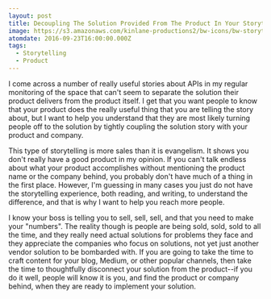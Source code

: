 ```yaml
---
layout: post
title: Decoupling The Solution Provided From The Product In Your Storytelling
image: https://s3.amazonaws.com/kinlane-productions2/bw-icons/bw-storytelling.png
atomdate: 2016-09-23T16:00:00.000Z
tags:
  - Storytelling
  - Product
---
```

I come across a number of really useful stories about APIs in my regular monitoring of the space that can't seem to separate the solution their product delivers from the product itself. I get that you want people to know that your product does the really useful thing that you are telling the story about, but I want to help you understand that they are most likely turning people off to the solution by tightly coupling the solution story with your product and company. 

This type of storytelling is more sales than it is evangelism. It shows you don't really have a good product in my opinion. If you can't talk endless about what your product accomplishes without mentioning the product name or the company behind, you probably don't have much of a thing in the first place. However, I'm guessing in many cases you just do not have the storytelling experience, both reading, and writing, to understand the difference, and that is why I want to help you reach more people.

I know your boss is telling you to sell, sell, sell, and that you need to make your "numbers". The reality though is people are being sold, sold, sold to all the time, and they really need actual solutions for problems they face and they appreciate the companies who focus on solutions, not yet just another vendor solution to be bombarded with. If you are going to take the time to craft content for your blog, Medium, or other popular channels, then take the time to thoughtfully disconnect your solution from the product--if you do it well, people will know it is you, and find the product or company behind, when they are ready to implement your solution.